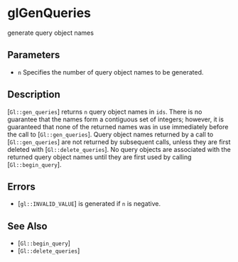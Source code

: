 # glGenQueries
generate query object names

## Parameters
- `n`
  Specifies the number of query object names to be generated.

## Description
[`Gl::gen_queries`] returns `n` query object names in `ids`. There is
  no guarantee that the names form a contiguous set of integers;
  however, it is guaranteed that none of the returned names was in use
  immediately before the call to [`Gl::gen_queries`].
Query object names returned by a call to [`Gl::gen_queries`] are not
  returned by subsequent calls, unless they are first deleted with
  [`Gl::delete_queries`].
No query objects are associated with the returned query object names
  until they are first used by calling [`Gl::begin_query`].

## Errors
- [`gl::INVALID_VALUE`] is generated if `n` is negative.

## See Also
- [`Gl::begin_query`]
- [`Gl::delete_queries`]
